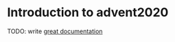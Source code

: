# Introduction to advent2020

TODO: write [great documentation](http://jacobian.org/writing/what-to-write/)
